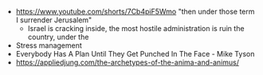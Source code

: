 - https://www.youtube.com/shorts/7Cb4piF5Wmo "then under those term I surrender Jerusalem"
	- Israel is cracking inside, the most hostile administration is ruin the country, under the 
- Stress management
- Everybody Has A Plan Until They Get Punched In The Face - Mike Tyson
- https://appliedjung.com/the-archetypes-of-the-anima-and-animus/